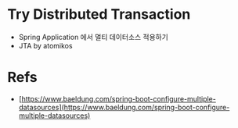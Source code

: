 # Try Distributed Transaction

- Spring Application 에서 멀티 데이터소스 적용하기
- JTA by atomikos

# Refs

- [https://www.baeldung.com/spring-boot-configure-multiple-datasources](https://www.baeldung.com/spring-boot-configure-multiple-datasources)